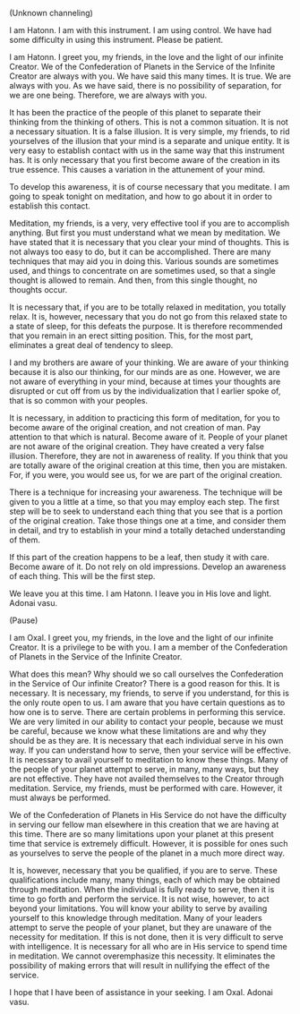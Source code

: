 <p class="channel-type">(Unknown channeling)</p>
<p>I am Hatonn. I am with this instrument. I am using control. We have had some difficulty in using this instrument. Please be patient.</p>
<p>I am Hatonn. I greet you, my friends, in the love and the light of our infinite Creator. We of the Confederation of Planets in the Service of the Infinite Creator are always with you. We have said this many times. It is true. We are always with you. As we have said, there is no possibility of separation, for we are one being. Therefore, we are always with you.</p>
<p>It has been the practice of the people of this planet to separate their thinking from the thinking of others. This is not a common situation. It is not a necessary situation. It is a false illusion. It is very simple, my friends, to rid yourselves of the illusion that your mind is a separate and unique entity. It is very easy to establish contact with us in the same way that this instrument has. It is only necessary that you first become aware of the creation in its true essence. This causes a variation in the attunement of your mind.</p>
<p>To develop this awareness, it is of course necessary that you meditate. I am going to speak tonight on meditation, and how to go about it in order to establish this contact.</p>
<p>Meditation, my friends, is a very, very effective tool if you are to accomplish anything. But first you must understand what we mean by meditation. We have stated that it is necessary that you clear your mind of thoughts. This is not always too easy to do, but it can be accomplished. There are many techniques that may aid you in doing this. Various sounds are sometimes used, and things to concentrate on are sometimes used, so that a single thought is allowed to remain. And then, from this single thought, no thoughts occur.</p>
<p>It is necessary that, if you are to be totally relaxed in meditation, you totally relax. It is, however, necessary that you do not go from this relaxed state to a state of sleep, for this defeats the purpose. It is therefore recommended that you remain in an erect sitting position. This, for the most part, eliminates a great deal of tendency to sleep.</p>
<p>I and my brothers are aware of your thinking. We are aware of your thinking because it is also our thinking, for our minds are as one. However, we are not aware of everything in your mind, because at times your thoughts are disrupted or cut off from us by the individualization that I earlier spoke of, that is so common with your peoples.</p>
<p>It is necessary, in addition to practicing this form of meditation, for you to become aware of the original creation, and not creation of man. Pay attention to that which is natural. Become aware of it. People of your planet are not aware of the original creation. They have created a very false illusion. Therefore, they are not in awareness of reality. If you think that you are totally aware of the original creation at this time, then you are mistaken. For, if you were, you would see us, for we are part of the original creation.</p>
<p>There is a technique for increasing your awareness. The technique will be given to you a little at a time, so that you may employ each step. The first step will be to seek to understand each thing that you see that is a portion of the original creation. Take those things one at a time, and consider them in detail, and try to establish in your mind a totally detached understanding of them.</p>
<p>If this part of the creation happens to be a leaf, then study it with care. Become aware of it. Do not rely on old impressions. Develop an awareness of each thing. This will be the first step.</p>
<p>We leave you at this time. I am Hatonn. I leave you in His love and light. Adonai vasu.</p>
<p class="comment">(Pause)</p>
<p>I am Oxal. I greet you, my friends, in the love and the light of our infinite Creator. It is a privilege to be with you. I am a member of the Confederation of Planets in the Service of the Infinite Creator.</p>
<p>What does this mean? Why should we so call ourselves the Confederation in the Service of Our infinite Creator? There is a good reason for this. It is necessary. It is necessary, my friends, to serve if you understand, for this is the only route open to us. I am aware that you have certain questions as to how one is to serve. There are certain problems in performing this service. We are very limited in our ability to contact your people, because we must be careful, because we know what these limitations are and why they should be as they are. It is necessary that each individual serve in his own way. If you can understand how to serve, then your service will be effective. It is necessary to avail yourself to meditation to know these things. Many of the people of your planet attempt to serve, in many, many ways, but they are not effective. They have not availed themselves to the Creator through meditation. Service, my friends, must be performed with care. However, it must always be performed.</p>
<p>We of the Confederation of Planets in His Service do not have the difficulty in serving our fellow man elsewhere in this creation that we are having at this time. There are so many limitations upon your planet at this present time that service is extremely difficult. However, it is possible for ones such as yourselves to serve the people of the planet in a much more direct way.</p>
<p>It is, however, necessary that you be qualified, if you are to serve. These qualifications include many, many things, each of which may be obtained through meditation. When the individual is fully ready to serve, then it is time to go forth and perform the service. It is not wise, however, to act beyond your limitations. You will know your ability to serve by availing yourself to this knowledge through meditation. Many of your leaders attempt to serve the people of your planet, but they are unaware of the necessity for meditation. If this is not done, then it is very difficult to serve with intelligence. It is necessary for all who are in His service to spend time in meditation. We cannot overemphasize this necessity. It eliminates the possibility of making errors that will result in nullifying the effect of the service.</p>
<p>I hope that I have been of assistance in your seeking. I am Oxal. Adonai vasu.</p>